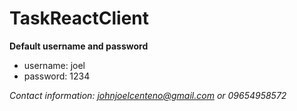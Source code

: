 # TaskReactClient
**Default username and password**

 - username: joel
 - password: 1234

*Contact information: johnjoelcenteno@gmail.com or 09654958572*
